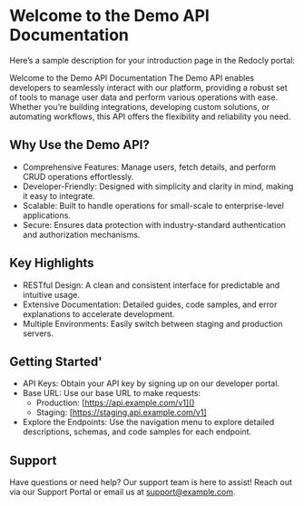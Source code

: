 # Welcome to the Demo API Documentation


Here’s a sample description for your introduction page in the Redocly portal:

Welcome to the Demo API Documentation
The Demo API enables developers to seamlessly interact with our platform, providing a robust set of tools to manage user data and perform various operations with ease. Whether you’re building integrations, developing custom solutions, or automating workflows, this API offers the flexibility and reliability you need.

## Why Use the Demo API?

- Comprehensive Features: Manage users, fetch details, and perform CRUD operations effortlessly.
- Developer-Friendly: Designed with simplicity and clarity in mind, making it easy to integrate.
- Scalable: Built to handle operations for small-scale to enterprise-level applications.
- Secure: Ensures data protection with industry-standard authentication and authorization    mechanisms.

## Key Highlights

- RESTful Design: A clean and consistent interface for predictable and intuitive usage.
- Extensive Documentation: Detailed guides, code samples, and error explanations to accelerate development.
- Multiple Environments: Easily switch between staging and production servers.

## Getting Started'

- API Keys: Obtain your API key by signing up on our developer portal.
- Base URL: Use our base URL to make requests:
    - Production: [https://api.example.com/v1]()
    - Staging: [https://staging.api.example.com/v1]
- Explore the Endpoints: Use the navigation menu to explore detailed descriptions, schemas, and code samples for each endpoint.

## Support

Have questions or need help? Our support team is here to assist! Reach out via our Support Portal or email us at [support@example.com]().